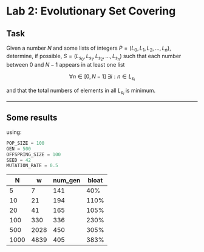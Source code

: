# Lab 2: Evolutionary Set Covering

## Task

Given a number $N$ and some lists of integers $P = (L_0, L_1, L_2, ..., L_n)$,
determine, if possible, $S = (L_{s_0}, L_{s_1}, L_{s_2}, ..., L_{s_n})$
such that each number between $0$ and $N-1$ appears in at least one list

$$\forall n \in [0, N-1] \ \exists i : n \in L_{s_i}$$

and that the total numbers of elements in all $L_{s_i}$ is minimum.

---

## Some results

using:

```python
POP_SIZE = 100
GEN = 500
OFFSPRING_SIZE = 100
SEED = 42
MUTATION_RATE = 0.5
```

| N    | w    | num_gen | bloat |
| ---- | ---- | ------- | ----- |
| 5    | 7    | 141     | 40%   |
| 10   | 21   | 194     | 110%  |
| 20   | 41   | 165     | 105%  |
| 100  | 330  | 336     | 230%  |
| 500  | 2028 | 450     | 305%  |
| 1000 | 4839 | 405     | 383%  |

